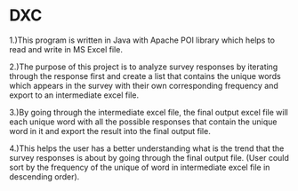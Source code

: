 # DXC

1.)This program is written in Java with Apache POI library which helps to read and write in MS Excel file.

2.)The purpose of this project is to analyze survey responses by iterating through the response first and create a list that contains the unique words which appears in the survey with their own corresponding frequency and export to an intermediate excel file.

3.)By going through the intermediate excel file, the final output excel file will each unique word with all the possible responses that contain the unique word in it and export the result into the final output file.

4.)This helps the user has a better understanding what is the trend that the survey responses is about by going through the final output file. (User could sort by the frequency of the unique of word in intermediate excel file in descending order).
